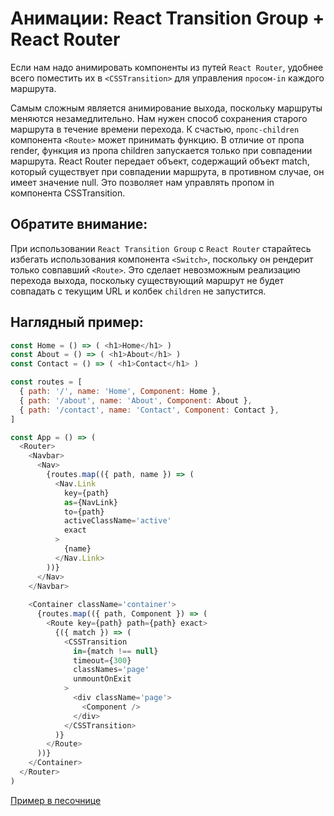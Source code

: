 # Анимации: React Transition Group + React Router

Если нам надо анимировать компоненты из путей `React Router`, удобнее всего поместить их в `<CSSTransition>` для управления `просом-in` каждого маршрута. 

Самым сложным является анимирование выхода, поскольку маршруты меняются незамедлительно. Нам нужен способ сохранения старого маршрута в течение времени перехода. К счастью, `пропс-children` компонента `<Route>` может принимать функцию. В отличие от пропа render, функция из пропа children запускается только при совпадении маршрута. React Router передает объект, содержащий объект match, который существует при совпадении маршрута, в противном случае, он имеет значение null. Это позволяет нам управлять пропом in компонента CSSTransition.

## Обратите внимание: 
При использовании `React Transition Group` с `React Router` старайтесь избегать использования компонента `<Switch>`, поскольку он рендерит только совпавший `<Route>`. Это сделает невозможным реализацию перехода выхода, поскольку существующий маршрут не будет совпадать с текущим URL и колбек `children` не запустится.

## Наглядный пример: 
```javascript
const Home = () => ( <h1>Home</h1> )
const About = () => ( <h1>About</h1> )
const Contact = () => ( <h1>Contact</h1> )

const routes = [
  { path: '/', name: 'Home', Component: Home },
  { path: '/about', name: 'About', Component: About },
  { path: '/contact', name: 'Contact', Component: Contact },
]

const App = () => (
  <Router>
    <Navbar>
      <Nav>
        {routes.map(({ path, name }) => (
          <Nav.Link
            key={path}
            as={NavLink}
            to={path}
            activeClassName='active'
            exact
          >
            {name}
          </Nav.Link>
        ))}
      </Nav>
    </Navbar>
    
    <Container className='container'>
      {routes.map(({ path, Component }) => (
        <Route key={path} path={path} exact>
          {({ match }) => (
            <CSSTransition
              in={match !== null}
              timeout={300}
              classNames='page'
              unmountOnExit
            >
              <div className='page'>
                <Component />
              </div>
            </CSSTransition>
          )}
        </Route>
      ))}
    </Container>
  </Router>
)
```

[Пример в песочнице](https://reactcommunity.org/react-transition-group/with-react-router)
